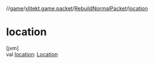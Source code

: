 //[game](../../../index.md)/[xlitekt.game.packet](../index.md)/[RebuildNormalPacket](index.md)/[location](location.md)

# location

[jvm]\
val [location](location.md): [Location](../../xlitekt.game.world.map/-location/index.md)
